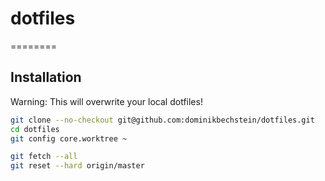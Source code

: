 # dotfiles
========

## Installation
Warning: This will overwrite your local dotfiles!

```bash
git clone --no-checkout git@github.com:dominikbechstein/dotfiles.git
cd dotfiles
git config core.worktree ~

git fetch --all
git reset --hard origin/master
```
